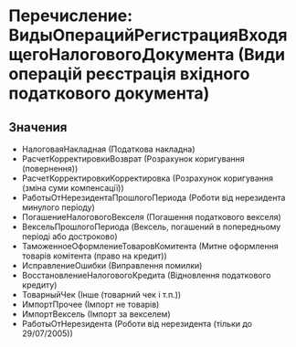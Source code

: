 ﻿# Перечисление: ВидыОперацийРегистрацияВходящегоНалоговогоДокумента (Види операцій реєстрація вхідного податкового документа)

## Значения

- НалоговаяНакладная (Податкова накладна)
- РасчетКорректировкиВозврат (Розрахунок коригування (повернення))
- РасчетКорректировкиКорректировка (Розрахунок коригування (зміна суми компенсації))
- РаботыОтНерезидентаПрошлогоПериода (Роботи від нерезидента минулого періоду)
- ПогашениеНалоговогоВекселя (Погашення податкового векселя)
- BeксeльПpoшлoгoПepиoдa (Вeксeль, погашений  в попередньому періоді або достроково)
- ТаможенноеОформлениеТоваровКомитента (Митне оформлення товарів комітента (право на кредит))
- ИсправлениеОшибки (Виправлення помилки)
- ВосстановлениеНалоговогоКредита (Відновлення податкового кредиту)
- ТоварныйЧек (Інше (товарний чек і т.п.))
- ИмпортПрочее (Імпорт не товарів)
- ИмпортВексель (Імпорт за векселем)
- РаботыОтНерезидента (Роботи від нерезидента (тільки до 29/07/2005))

